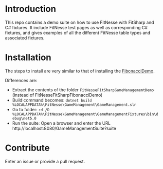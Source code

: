 # Introduction 
This repo contains a demo suite on how to use FitNesse with FitSharp and C# fixtures. It include FitNesse test pages as well as 
corresponding C# fixtures, and gives examples of all the different FitNesse table types and associated fixtures.

# Installation
The steps to install are very similar to that of installing the [FibonacciDemo](https://github.com/essenius/FitNesseFitSharpFibonacciDemo).

Differences are:
* Extract the contents of the folder ```FitNesseFitSharpGameManagementDemo``` (instead of FitNesseFitSharpFibonacciDemo)
* Build command becomes: ```dotnet build %LOCALAPPDATA%\FitNesse\GameManagement\GameManagement.sln```
* Go to folder: ```cd /D %LOCALAPPDATA%\FitNesse\GameManagement\GameManagementFixtures\bin\debug\net5.0```
* Run the suite: Open a browser and enter the URL http://localhost:8080/GameManagementSuite?suite

# Contribute
Enter an issue or provide a pull request. 
